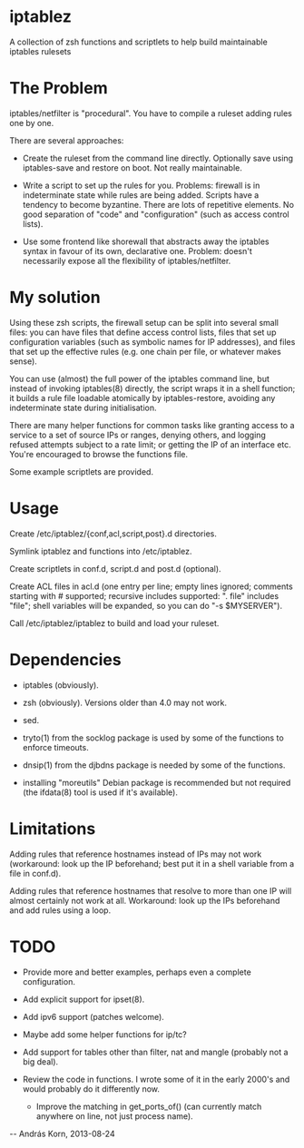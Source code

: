 iptablez
========

A collection of zsh functions and scriptlets to help build maintainable
iptables rulesets

The Problem
===========

iptables/netfilter is "procedural". You have to compile a ruleset adding
rules one by one.

There are several approaches:

 * Create the ruleset from the command line directly. Optionally save using
   iptables-save and restore on boot. Not really maintainable.

 * Write a script to set up the rules for you. Problems: firewall is in
   indeterminate state while rules are being added. Scripts have a tendency
   to become byzantine. There are lots of repetitive elements. No good
   separation of "code" and "configuration" (such as access control lists).

 * Use some frontend like shorewall that abstracts away the iptables syntax
   in favour of its own, declarative one. Problem: doesn't necessarily
   expose all the flexibility of iptables/netfilter.

My solution
===========

Using these zsh scripts, the firewall setup can be split into several small
files: you can have files that define access control lists, files that set
up configuration variables (such as symbolic names for IP addresses), and
files that set up the effective rules (e.g. one chain per file, or whatever
makes sense).

You can use (almost) the full power of the iptables command line, but
instead of invoking iptables(8) directly, the script wraps it in a shell
function; it builds a rule file loadable atomically by iptables-restore,
avoiding any indeterminate state during initialisation.

There are many helper functions for common tasks like granting access to a
service to a set of source IPs or ranges, denying others, and logging
refused attempts subject to a rate limit; or getting the IP of an interface
etc. You're encouraged to browse the functions file.

Some example scriptlets are provided.

Usage
=====

Create /etc/iptablez/{conf,acl,script,post}.d directories.

Symlink iptablez and functions into /etc/iptablez.

Create scriptlets in conf.d, script.d and post.d (optional).

Create ACL files in acl.d (one entry per line; empty lines ignored; comments
starting with # supported; recursive includes supported: ". file" includes
"file"; shell variables will be expanded, so you can do "-s $MYSERVER").

Call /etc/iptablez/iptablez to build and load your ruleset.

Dependencies
============

 * iptables (obviously).

 * zsh (obviously). Versions older than 4.0 may not work.

 * sed.

 * tryto(1) from the socklog package is used by some of the functions to
   enforce timeouts.

 * dnsip(1) from the djbdns package is needed by some of the
   functions.

 * installing "moreutils" Debian package is recommended but not required
   (the ifdata(8) tool is used if it's available).

Limitations
===========

Adding rules that reference hostnames instead of IPs may not work
(workaround: look up the IP beforehand; best put it in a shell variable from
a file in conf.d).

Adding rules that reference hostnames that resolve to more than one IP will
almost certainly not work at all. Workaround: look up the IPs beforehand and
add rules using a loop.

TODO
====

 * Provide more and better examples, perhaps even a complete configuration.

 * Add explicit support for ipset(8).

 * Add ipv6 support (patches welcome).

 * Maybe add some helper functions for ip/tc?

 * Add support for tables other than filter, nat and mangle (probably not a
   big deal).

 * Review the code in functions. I wrote some of it in the early 2000's and
   would probably do it differently now.
 
   * Improve the matching in get_ports_of() (can currently match anywhere on
     line, not just process name).

-- 
András Korn, 2013-08-24
